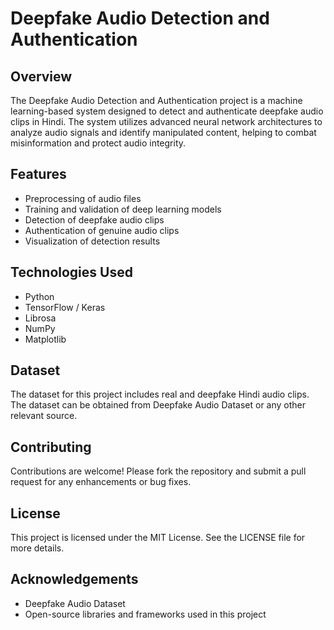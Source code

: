 # Deepfake Audio Detection and Authentication
## Overview
The Deepfake Audio Detection and Authentication project is a machine learning-based system designed to detect and authenticate deepfake audio clips in Hindi. The system utilizes advanced neural network architectures to analyze audio signals and identify manipulated content, helping to combat misinformation and protect audio integrity.

## Features
- Preprocessing of audio files
- Training and validation of deep learning models
- Detection of deepfake audio clips
- Authentication of genuine audio clips
- Visualization of detection results
## Technologies Used
- Python
- TensorFlow / Keras
- Librosa
- NumPy
- Matplotlib
## Dataset
The dataset for this project includes real and deepfake Hindi audio clips. The dataset can be obtained from Deepfake Audio Dataset or any other relevant source.
## Contributing
Contributions are welcome! Please fork the repository and submit a pull request for any enhancements or bug fixes.

## License
This project is licensed under the MIT License. See the LICENSE file for more details.

## Acknowledgements
- Deepfake Audio Dataset
- Open-source libraries and frameworks used in this project
